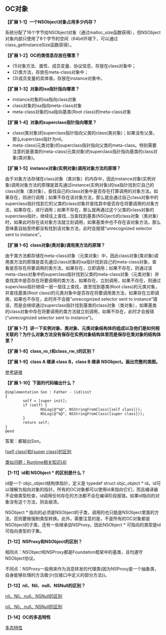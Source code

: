 ## OC对象

**【扩展 1-1】一个NSObject对象占用多少内存？**

系统分配了16个字节给NSObject对象（通过malloc_size函数获得），但NSObject对象内部只使用了8个字节的空间（64bit环境下，可以通过class_getInstanceSize函数获得）。

**【扩展 1-2】OC的类信息存放在哪里？**

* (1)对象方法、属性、成员变量、协议信息，存放在class对象中；
* (2)类方法，存放在meta-class对象中；
* (3)成员变量的具体值，存放在instance对象中。

**【扩展 1-3】对象的isa指针指向哪里？**

* instance对象的isa指向class对象
* class对象的isa指向meta-class对象
* meta-class对象的isa指向基类(Root class)的meta-class对象

**【扩展 1-4】对象的superclass指针指向哪里？**

* class(类对象)的superclass指针指向父类的class(类对象)；如果没有父类，那么superclass指针为nil。
* meta-class(元类对象)的superclass指针指向父类的meta-class。特别需要注意的是基类的meta-class(元类对象)的superclass指针指向基类的class对象(类对象)。

**【扩展 1-5】instance对象(实例对象)调用对象方法的原理？**

由于对象方法存储在class对象（类对象）的内存中，因此instance对象(实例对象)调用对象方法的原理是首先通过instance(实例对象)的isa指针找到它自己的class对象（类对象），查找自己的class对象中是否存在打算调用的对象方法。如果存在，则进行调用；如果不存在该对象方法，那么就会通过自己class对象中的superclass指针找到它的父类的class对象并查找其中是否存在将要调用的对象方法，如果存在，进行调用；如果不存在，那么就再通过这个父类的class对象的superclass指针，继续往上查找...当查找到基类(NSOject)的class对象（类对象）时，如果此时存在该对象方法就立刻调用，如果基类中也不存在该对象方法，那么意味着自始至终都没有找到该对象方法，此时会报错“unrecognized selector sent to instance”。

**【扩展 1-6】class对象(类对象)调用类方法的原理？**

由于类方法都存储在meta-class对象（元类对象）中，因此class对象(类对象)调用类方法的原理是首先通过class对象的isa指针找到自己的meta-class对象，查看是否存在将要调用的类方法，如果存在，立即调用；如果不存在，则通过该meta-class对象中的superclass指针找到父类的meta-class对象（元类对象）并查找其中是否存在将要调用的类方法，如果存在，立刻调用，如果不存在，则通过superclass指针继续一层一层往上查找，直至找到基类(Root class)的元类对象，并查找基类(Root class)的元类对象中是否存在将要调用类方法，如果存在立即调用，如果也不存在，此时并不会报“unrecognized selector sent to instance”错误，而是会继续通过superclass指针找到基类的class对象（类对象），如果基类的class对象中存在将要调用的类方法就立刻调用，如果不存在，此时才会报错(“unrecognized selector sent to instance”)。

**【扩展 1-7】讲一下实例对象、类对象、元类对象结构体的组成以及他们是如何相关联的？为什么对象方法没有保存在实例对象结构体里而是保存在类对象的结构体里？**

**【扩展 1-8】class_ro_t和class_rw_t的区别？**

**【扩展 1-9】class A 继承 class B，class B 继承 NSObject。画出完整的类图。**

[参考链接](https://www.jianshu.com/p/e033edeeeb6c)

**【扩展 1-10】下面的代码输出什么？**

```
@implementation Son : Father - (id)init
{
        self = [super init];
        if (self) {
                NSLog(@"%@", NSStringFromClass([self class]));
                NSLog(@"%@", NSStringFromClass([super class]));
        }
        return self;
}
@end
```
答案：都输出Son。

[[self class]和[super class]的区别](https://blog.csdn.net/loving_ios/article/details/49884599)

[类似问题：Runtime相关知识(4)](https://github.com/baohenglin/HLBlog/blob/master/Articles/iOS%E4%B9%8BRuntime%E5%8E%9F%E7%90%86%E6%8E%A2%E7%A9%B6.md)

**【1-11】id和 NSObject * 的区别是什么？**

id是一个 objc_object结构体指针，定义是 typedef struct objc_object * id。id可以理解为指向对象的指针。所有的OC对象都可以使用id来指向它们，而且编译器不会做类型检查，id调用任何存在的方法都不会在编译阶段报错。如果id指向的对象没有这个方法，则会崩溃。

NSObject * 指向的必须是NSObject的子类，调用的也只能是NSObject里面的方法，否则要做强制类型转换。此外，需要注意的是，不是所有的OC对象都是NSObject的子类，还有一些继承自NSProxy。因此NSObject * 可指向的类型是id可指向类型的子集。

**【1-12】NSProxy和NSObject的区别？**

相同点：NSObject和NSProxy都是Foundation框架中的基类，且均遵守NSObject协议。

不同点：NSProxy一般用来作为消息转发的代理类(因为NSProxy是一个抽象类，自身能够处理的方法极少(仅<NSObject>接口中定义的部分方法))。
        

**【1-13】nil、Nil、null、NSNull的区别？**

[nil、Nil、null、NSNull的区别](https://blog.csdn.net/wzzvictory/article/details/18413519)

[nil、Nil、null、NSNull的区别](https://www.jianshu.com/p/2b44e1c346e7)

**【1-14】OC的多态特性**

[多态特性](https://www.cnblogs.com/wendingding/p/3705428.html)




